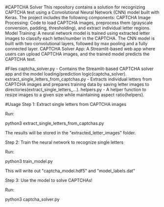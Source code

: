 #CAPTCHA Solver
This repository contains a solution for recognizing CAPTCHA text using a Convolutional Neural Network (CNN) model built with Keras. The project includes the following components:
CAPTCHA Image Processing: Code to load CAPTCHA images, preprocess them (grayscale conversion, padding, thresholding), and extract individual letter regions.
Model Training: A neural network model is trained using extracted letter images to classify each letter/number in the CAPTCHA. The CNN model is built with two convolutional layers, followed by max pooling and a fully connected layer.
CAPTCHA Solver App: A Streamlit-based web app where users can upload CAPTCHA images, and the trained model predicts the CAPTCHA text.

#Files
captcha_solver.py - Contains the Streamlit-based CAPTCHA solver app and the model loading/prediction logic​(captcha_solver).
extract_single_letters_from_captchas.py - Extracts individual letters from CAPTCHA images and prepares training data by saving letter images to directories​(extract_single_letters_…).
helpers.py - A helper function to resize images to a given size while maintaining aspect ratio​(helpers).

#Usage
Step 1: Extract single letters from CAPTCHA images

Run:

python3 extract_single_letters_from_captchas.py

The results will be stored in the "extracted_letter_images" folder.


Step 2: Train the neural network to recognize single letters

Run:

python3 train_model.py

This will write out "captcha_model.hdf5" and "model_labels.dat"


Step 3: Use the model to solve CAPTCHAs!

Run: 

python3 captcha_solver.py
